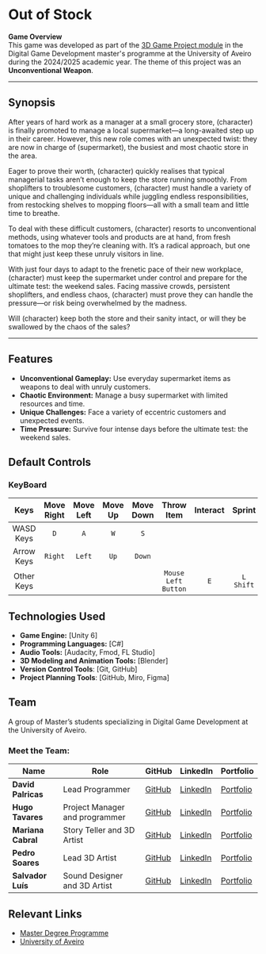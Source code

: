 # Out of Stock

**Game Overview**  
This game was developed as part of the [3D Game Project module](https://www.ua.pt/en/uc/15490) in the Digital Game Development master's programme at the University of Aveiro during the 2024/2025 academic year. The theme of this project was an **Unconventional Weapon**.

---
## Synopsis  
After years of hard work as a manager at a small grocery store, (character) is finally promoted to manage a local supermarket—a long-awaited step up in their career. However, this new role comes with an unexpected twist: they are now in charge of (supermarket), the busiest and most chaotic store in the area.  

Eager to prove their worth, (character) quickly realises that typical managerial tasks aren’t enough to keep the store running smoothly. From shoplifters to troublesome customers, (character) must handle a variety of unique and challenging individuals while juggling endless responsibilities, from restocking shelves to mopping floors—all with a small team and little time to breathe.  

To deal with these difficult customers, (character) resorts to unconventional methods, using whatever tools and products are at hand, from fresh tomatoes to the mop they’re cleaning with. It’s a radical approach, but one that might just keep these unruly visitors in line.  

With just four days to adapt to the frenetic pace of their new workplace, (character) must keep the supermarket under control and prepare for the ultimate test: the weekend sales. Facing massive crowds, persistent shoplifters, and endless chaos, (character) must prove they can handle the pressure—or risk being overwhelmed by the madness.  

Will (character) keep both the store and their sanity intact, or will they be swallowed by the chaos of the sales?  

---

## Features  
- **Unconventional Gameplay:** Use everyday supermarket items as weapons to deal with unruly customers.  
- **Chaotic Environment:** Manage a busy supermarket with limited resources and time.  
- **Unique Challenges:** Face a variety of eccentric customers and unexpected events.  
- **Time Pressure:** Survive four intense days before the ultimate test: the weekend sales.

## Default Controls
### KeyBoard
 |Keys         | Move Right| Move Left| Move Up| Move Down|    Throw Item        | Interact   | Sprint     |      Jump         |Pause/Unpause Game|
 |:-----------:| :--------:| :-------:|:------:|:--------:|:--------------------:|:----------:|:----------:|:-----------------:|:----------------:|
 | WASD Keys   |     `D`   |    `A`   |  `W`   |   `S`    |                      |            |            |                   |                  |
 | Arrow Keys  |  `Right`  |  `Left`  |  `Up`  |  `Down`  |                      |            |            |                   |                  |
 | Other Keys  |           |          |        |          |  `Mouse Left Button` |    `E`     | `L Shift`  |    `SpaceBar`     |  `Escape`        | 


## Technologies Used  
- **Game Engine:** [Unity 6]  
- **Programming Languages:** [C#]  
- **Audio Tools:** [Audacity, Fmod, FL Studio]
- **3D Modeling and Animation Tools:** [Blender]
- **Version Control Tools**: [Git, GitHub]
- **Project Planning Tools**: [GitHub, Miro, Figma]


## Team
A group of Master’s students specializing in Digital Game Development at the University of Aveiro.

### Meet the Team:  
| Name       | Role               | GitHub                          | LinkedIn                        | Portfolio                   |  
|------------|--------------------|---------------------------------|---------------------------------|-----------------------------|  
| **David Palricas**    | Lead Programmer    | [GitHub](https://github.com/DavidPalricas) | [LinkedIn](https://www.linkedin.com/in/david-palricas/)| [Portfolio](https://davidpalricas.github.io/)                         |  
| **Hugo Tavares**   | Project Manager and programmer   | [GitHub](https://github.com/simoH3945) | [LinkedIn](https://www.linkedin.com/in/hugo-tavares-b56471302/)| [Portfolio](https://simoh3945.github.io/portfolio/)                       |  
| **Mariana Cabral**   | Story Teller and 3D Artist   | [GitHub](https://github.com/ma-cabral) | [LinkedIn](https://www.linkedin.com/in/macabral203/)| [Portfolio]() |  
| **Pedro Soares**    | Lead 3D Artist    | [GitHub](https://github.com/pmcsoares) | [LinkedIn](https://www.linkedin.com/in/pedrosoaress/)| [Portfolio]()                           |  
| **Salvador Luís**   | Sound Designer and 3D Artist     | [GitHub](https://github.com/kavluxx2) | [LinkedIn](https://www.linkedin.com/in/salvador-lu%C3%ADs-a0a6331b1/)| [Portfolio](https://www.figma.com/proto/tXuIpBWNtXChceaPoJdJvE/Portfolio-%7C-Salvador-Lu%C3%ADs?node-id=9-5&p=f&t=Ejm4MOCnS3uS1LGN-0&scaling=scale-down-width&content-scaling=fixed&page-id=0%3A1) |  


## Relevant Links
- [Master Degree Programme](https://www.ua.pt/en/c/513/p)
- [University of Aveiro](https://www.ua.pt/en/)

